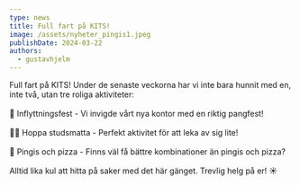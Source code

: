 ```yaml
---
type: news
title: Full fart på KITS!
image: /assets/nyheter_pingis1.jpeg
publishDate: 2024-03-22
authors:
  - gustavhjelm
---
```

Full fart på KITS! Under de senaste veckorna har vi inte bara hunnit med en, inte två, utan tre roliga aktiviteter:\
\
🎉 Inflyttningsfest - Vi invigde vårt nya kontor med en riktig pangfest!\
\
🤸‍♂️ Hoppa studsmatta - Perfekt aktivitet för att leka av sig lite!\
\
🏓 Pingis och pizza - Finns väl få bättre kombinationer än pingis och pizza?\
\
Alltid lika kul att hitta på saker med det här gänget. Trevlig helg på er! ☀️

<div class="image-grid"><img src="/assets/nyheter_pingis1.jpeg" alt=""><img src="/assets/nyheter_pingis2.jpeg" alt=""><img src="/assets/nyheter_hopp1.jpeg" alt=""></div>